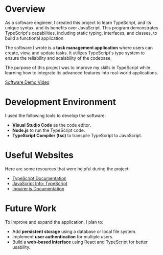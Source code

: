 # Overview  

As a software engineer, I created this project to learn TypeScript, and its unique syntax, and its benefits over JavaScript. This program demonstrates TypeScript's capabilities, including static typing, interfaces, and classes, to build a functional application.  

The software I wrote is a **task management application** where users can create, view, and update tasks. It utilizes TypeScript's type system to ensure the reliability and scalability of the codebase.  

The purpose of this project was to improve my skills in TypeScript while learning how to integrate its advanced features into real-world applications.  

[Software Demo Video](https://www.loom.com/share/c2adeee1a9d04e1293875ef21a34e703?sid=f0acba45-7132-4e97-895b-cca17079daa7)  

# Development Environment  

I used the following tools to develop the software:  
- **Visual Studio Code** as the code editor.  
- **Node.js** to run the TypeScript code.  
- **TypeScript Compiler (tsc)** to transpile TypeScript to JavaScript.  


# Useful Websites  

Here are some resources that were helpful during the project:  
- [TypeScript Documentation](https://www.typescriptlang.org/docs/)  
- [JavaScript Info: TypeScript](https://code.visualstudio.com/docs/typescript/typescript-tutorial)
- [Inquirer.js Documentation](https://www.npmjs.com/package/inquirer)

# Future Work  

To improve and expand the application, I plan to:  
- Add **persistent storage** using a database or local file system.  
- Implement **user authentication** for multiple users.  
- Build a **web-based interface** using React and TypeScript for better usability.  
